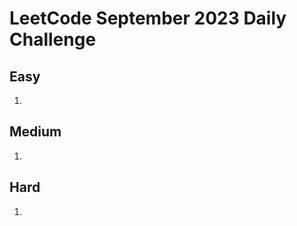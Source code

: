 # LeetCode September 2023 Daily Challenge

## Easy
1. [](https://github.com/SmartOven/Java/tree/main/LeetCode/DailyChallenge/September2023/src/Day)

## Medium
1. [](https://github.com/SmartOven/Java/tree/main/LeetCode/DailyChallenge/September2023/src/Day)

## Hard
1. [](https://github.com/SmartOven/Java/tree/main/LeetCode/DailyChallenge/September2023/src/Day)

